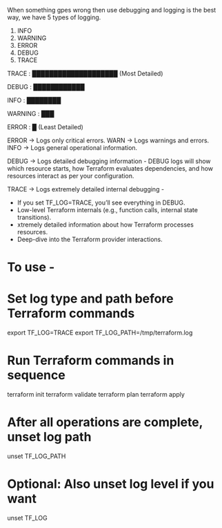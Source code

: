 When something gpes wrong then use debugging and logging is the best way, we have 5 types of logging.
1. INFO
2. WARNING
3. ERROR
4. DEBUG
5. TRACE

TRACE   : ████████████████████ (Most Detailed)


DEBUG   : ████████████ 


INFO    : ████████


WARNING : ███


ERROR   : █ (Least Detailed)


ERROR → Logs only critical errors.
WARN → Logs warnings and errors.
INFO → Logs general operational information.

DEBUG → Logs detailed debugging information - DEBUG logs will show which resource starts, how Terraform evaluates dependencies, and how resources interact as per your configuration.

TRACE → 
Logs extremely detailed internal debugging -

- If you set TF_LOG=TRACE, you’ll see everything in DEBUG.
- Low-level Terraform internals (e.g., function calls, internal state transitions).
- xtremely detailed information about how Terraform processes resources.
- Deep-dive into the Terraform provider interactions.

# To use - 
# Set log type and path before Terraform commands
export TF_LOG=TRACE
export TF_LOG_PATH=/tmp/terraform.log

# Run Terraform commands in sequence
terraform init
terraform validate
terraform plan
terraform apply

# After all operations are complete, unset log path
unset TF_LOG_PATH

# Optional: Also unset log level if you want
unset TF_LOG

